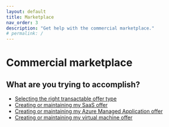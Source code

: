 ```yaml
---
layout: default
title: Marketplace
nav_order: 3
description: "Get help with the commercial marketplace."
# permalink: /
---
```


# Commercial marketplace

## What are you trying to accomplish?

- [Selecting the right transactable offer type](./offer-type-selection)
- [Creating or maintaining my SaaS offer](./create-or-maintain-saas-offer)
- [Creating or maintaining my Azure Managed Application offer](./create-or-maintain-azure-managed-application-offer)
- [Creating or maintaining my virtual machine offer](./create-or-maintain-a-virtual-machine-offer)

